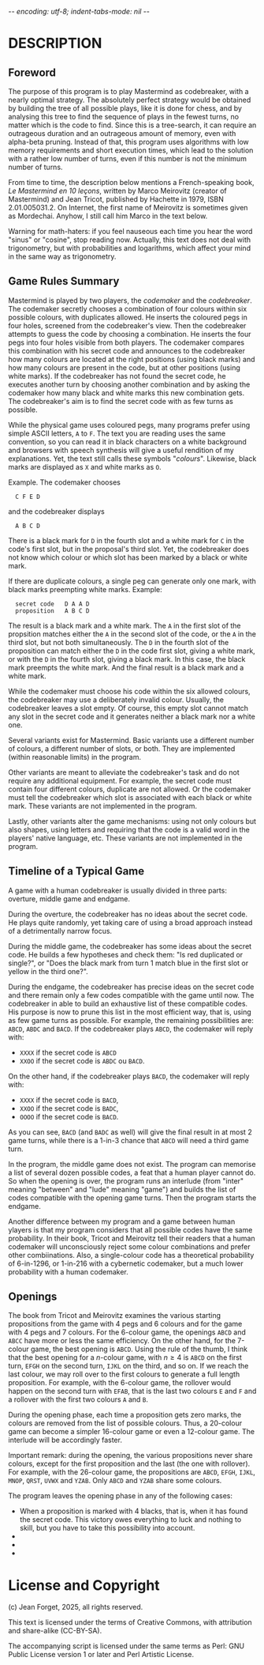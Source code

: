 -*- encoding: utf-8; indent-tabs-mode: nil -*-

# DESCRIPTION

## Foreword

The purpose of this program is to play Mastermind as codebreaker, with
a nearly  optimal strategy. The  absolutely perfect strategy  would be
obtained by building  the tree of all possible plays,  like it is done
for chess, and by analysing this tree to find the sequence of plays in
the fewest turns, no matter which is the code to find. Since this is a
tree-search, it can  require an outrageous duration  and an outrageous
amount of memory, even with  alpha-beta pruning. Instead of that, this
program  uses  algorithms  with  low  memory  requirements  and  short
execution times, which  lead to the solution with a  rather low number
of turns, even if this number is not the minimum number of turns.

From time  to time, the  description below mentions  a French-speaking
book,  _Le  Mastermind  en  10 leçons_,  written  by  Marco  Meirovitz
(creator  of Mastermind)  and Jean  Tricot, published  by Hachette  in
1979, ISBN 2.01.005031.2. On Internet,  the first name of Meirovitz is
sometimes given  as Mordechai. Anyhow, I  still call him Marco  in the
text below.

Warning for math-haters:  if you feel nauseous each time  you hear the
word "sinus" or  "cosine", stop reading now. Actually,  this text does
not  deal with  trigonometry, but  with probabilities  and logarithms,
which affect your mind in the same way as trigonometry.

## Game Rules Summary

Mastermind  is  played  by  two   players,  the  _codemaker_  and  the
_codebreaker_. The  codemaker secretly  chooses a combination  of four
colours  within  six possible  colours,  with  duplicates allowed.  He
inserts  the   coloured  pegs  in   four  holes,  screened   from  the
codebreaker's view. Then the codebreaker attempts to guess the code by
choosing  a combination.  He inserts  the  four pegs  into four  holes
visible  from both  players. The  codemaker compares  this combination
with his secret code and announces to the codebreaker how many colours
are located  at the right positions  (using black marks) and  how many
colours are present  in the code, but at other  positions (using white
marks). If the codebreaker has not  found the secret code, he executes
another  turn  by  choosing  another combination  and  by  asking  the
codemaker how  many black and  white marks this new  combination gets.
The codebreaker's aim is to find the  secret code with as few turns as
possible.

While the physical game uses coloured pegs, many programs prefer using
simple ASCII  letters, `A` to `F`.  The text you are  reading uses the
same convention,  so you can  read it in  black characters on  a white
background  and browsers  with  speech synthesis  will  give a  useful
rendition of my explanations. Yet,  the text still calls these symbols
"_colours_".  Likewise, black  marks are  displayed as  `X` and  white
marks as `O`.

Example. The codemaker chooses

```
  C F E D
```

and the codebreaker displays

```
  A B C D
```

There is a black mark for `D` in  the fourth slot and a white mark for
`C` in the  code's first slot, but in the  proposal's third slot. Yet,
the codebreaker  does not  know which  colour or  which slot  has been
marked by a black or white mark.

If there  are duplicate colours,  a single  peg can generate  only one
mark, with black marks preempting white marks. Example:

```
  secret code   D A A D
  proposition   A B C D
```

The result is a black mark and a white mark. The `A` in the first slot
of the  propsition matches either  the `A` in  the second slot  of the
code, or the  `A` in the third slot, but  not both simultaneously. The
`D` in the fourth slot of the  proposition can match either the `D` in
the code  first slot,  giving a  white mark,  or with  the `D`  in the
fourth  slot, giving  a  black  mark. In  this  case,  the black  mark
preempts the white  mark. And the final  result is a black  mark and a
white mark.

While  the codemaker  must  choose  his code  within  the six  allowed
colours,  the  codebreaker  may  use a  deliberately  invalid  colour.
Usually, the  codebreaker leaves a  slot empty. Of course,  this empty
slot cannot match any slot in the secret code and it generates neither
a black mark nor a white one.

Several variants exist for Mastermind.  Basic variants use a different
number of  colours, a  different number  of slots,  or both.  They are
implemented (within reasonable limits) in the program.

Other variants  are meant to  alleviate the codebreaker's task  and do
not require  any additional  equipment. For  example, the  secret code
must contain four different colours, duplicate are not allowed. Or the
codemaker must tell the codebreaker which slot is associated with each
black  or  white mark.  These  variants  are  not implemented  in  the
program.

Lastly,  other variants  alter  the game  mechanisms:  using not  only
colours but also shapes, using letters  and requiring that the code is
a valid word in the players'  native language, etc. These variants are
not implemented in the program.

## Timeline of a Typical Game

A game  with a human  codebreaker is  usually divided in  three parts:
overture, middle game and endgame.

During the  overture, the  codebreaker has no  ideas about  the secret
code.  He plays  quite  randomly, yet  taking care  of  using a  broad
approach instead of a detrimentally narrow focus.

During  the middle  game, the  codebreaker  has some  ideas about  the
secret  code. He  builds  a few  hypotheses and  check  them: "Is  red
duplicated or single?", or "Does the black mark from turn 1 match blue
in the first slot or yellow in the third one?".

During the  endgame, the codebreaker  has precise ideas on  the secret
code and there remain only a  few codes compatible with the game until
now. The  codebreaker in  able to  build an  exhaustive list  of these
compatible codes.  His purpose is now  to prune this list  in the most
efficient  way, that  is, using  as few  game turns  as possible.  For
example, the  remaining possibilities are: `ABCD`,  `ABDC` and `BACD`.
If the codebreaker plays `ABCD`, the codemaker will reply with:

* `XXXX` if the secret code is `ABCD`
* `XXOO` if the secret code is `ABDC` ou `BACD`.

On the other hand, if the codebreaker plays `BACD`, the codemaker will
reply with:

* `XXXX` if the secret code is `BACD`,
* `XXOO` if the secret code is `BADC`,
* `OOOO` if the secret code is `BACD`.

As you can see, `BACD` (and `BADC` as well) will give the final result
in at most  2 game turns, while  there is a 1-in-3  chance that `ABCD`
will need a third game turn.

In  the program,  the  middle game  does not  exist.  The program  can
memorise a list  of several dozen possible codes, a  feat that a human
player cannot  do. So when  the opening is  over, the program  runs an
interlude (from  "inter" meaning "between" and  "lude" meaning "game")
and builds the  list of codes compatible with the  opening game turns.
Then the program starts the endgame.

Another difference between my program and a game between human ylayers
is that  my program considers  that all  possible codes have  the same
probability. In  their book, Tricot  and Meirovitz tell  their readers
that  a   human  codemaker  will  unconsciously   reject  some  colour
combinations  and prefer  other combiinations.  Also, a  single-colour
code has  a theoretical probability  of 6-in-1296, or 1-in-216  with a
cybernetic  codemaker,  but a  much  lower  probability with  a  human
codemaker.

## Openings

The  book from  Tricot  and Meirovitz  examines  the various  starting
propositions from the game with 4 pegs  and 6 colours and for the game
with 4 pegs and 7 colours.  For the 6-colour game, the openings `ABCD`
and `ABCC` have  more or less the same efficiency.  On the other hand,
for the 7-colour  game, the best opening is `ABCD`.  Using the rule of
the thumb, I  think that the best opening for  a _n_-colour game, with
$n \ge  4$ is  `ABCD` on the  first turn, `EFGH`  on the  second turn,
`IJKL` on the  third, and so on.  If we reach the last  colour, we may
roll over to the first colours  to generate a full length proposition.
For example, with the 6-colour game,  the rollover would happen on the
second turn with `EFAB`, that is the  last two colours `E` and `F` and
a rollover with the first two colours `A` and `B`.

During the opening phase, each time a proposition gets zero marks, the
colours  are  removed from  the  list  of  possible colours.  Thus,  a
20-colour game can become a simpler 16-colour game or even a 12-colour
game. The interlude will be accordingly faster.

Important remark:  during the opening, the  various propositions never
share colours, except for the first  proposition and the last (the one
with rollover). For example, with the 26-colour game, the propositions
are `ABCD`,  `EFGH`, `IJKL`, `MNOP`,  `QRST`, `UVWX` and  `YZAB`. Only
`ABCD` and `YZAB` share some colours.

The program leaves the opening phase in any of the following cases:

<ul>

<li>
When a proposition is marked with 4 blacks, that is, when it has found
the secret code.  This victory owes everything to luck  and nothing to
skill, but you have to take this possibility into account.
</li>

<li>
</li>

<li>
</li>

<li>
</li>

</ul>


# License and Copyright

(c) Jean Forget, 2025, all rights reserved.

This  text is  licensed  under  the terms  of  Creative Commons,  with
attribution and share-alike (CC-BY-SA).

The accompanying script is licensed under the same terms as Perl: GNU
Public License version 1 or later and Perl Artistic License.
